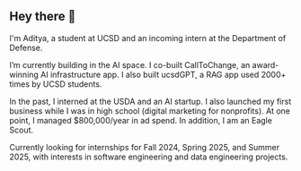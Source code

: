 ## Hey there 👋

I'm Aditya, a student at UCSD and an incoming intern at the Department of Defense.

I’m currently building in the AI space. I co-built CallToChange, an award-winning AI infrastructure app. I also built ucsdGPT, a RAG app used 2000+ times by UCSD students.

In the past, I interned at the USDA and an AI startup. I also launched my first business while I was in high school (digital marketing for nonprofits). At one point, I managed $800,000/year in ad spend. In addition, I am an Eagle Scout.

Currently looking for internships for Fall 2024, Spring 2025, and Summer 2025, with interests in software engineering and data engineering projects.
